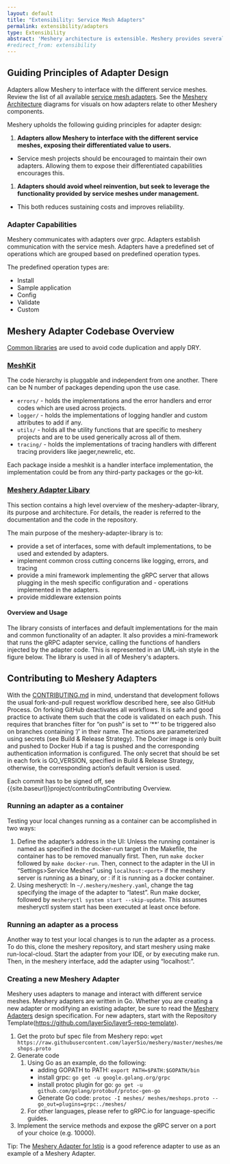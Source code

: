 ```yaml
---
layout: default
title: "Extensibility: Service Mesh Adapters"
permalink: extensibility/adapters
type: Extensibility
abstract: 'Meshery architecture is extensible. Meshery provides several extension points for working with different service meshes via <a href="extensibility#adapters">adapters</a>, <a href="extensibility#load-generators">load generators</a> and <a href="extensibility#providers">providers</a>.'
#redirect_from: extensibility
---
```

## Guiding Principles of Adapter Design

Adapters allow Meshery to interface with the different service meshes. Review the list of all available [service mesh adapters](service-meshes/adapters). See the [Meshery Architecture](architecture) diagrams for visuals on how adapters relate to other Meshery components.

Meshery upholds the following guiding principles for adapter design:

1. **Adapters allow Meshery to interface with the different service meshes, exposing their differentiated value to users.**
  - Service mesh projects should be encouraged to maintain their own adapters. Allowing them to expose their differentiated capabilities encourages this.
1. **Adapters should avoid wheel reinvention, but seek to leverage the functionality provided by service meshes under management.**
  - This both reduces sustaining costs and improves reliability.


### Adapter Capabilities

Meshery communicates with adapters over grpc. Adapters establish communication with the service mesh. Adapters have a predefined set of operations which are grouped based on predefined operation types. 

The predefined operation types are:

- Install
- Sample application
- Config
- Validate
- Custom

## Meshery Adapter Codebase Overview

[Common libraries](https://docs.google.com/presentation/d/1uQU7e_evJ8IMIzlLoBi3jQSRvpKsl_-K1COVGjJVs30/edit#) are used to avoid code duplication and apply DRY.

### [MeshKit](https://github.com/layer5io/meshkit)

The code hierarchy is pluggable and independent from one another. There can be N number of packages depending upon the use case.
- `errors/` - holds the implementations and the error handlers and error codes which are used across projects.
- `logger/` - holds the implementations of logging handler and custom attributes to add if any.
- `utils/` - holds all the utility functions that are specific to meshery projects and are to be used generically across all of them.
- `tracing/` - holds the implementations of tracing handlers with different tracing providers like jaeger,newrelic, etc.

Each package inside a meshkit is a handler interface implementation, the implementation could be from any third-party packages or the go-kit.

### [Meshery Adapter Libary](https://github.com/meshery/meshery-adapter-library)

This section contains a high level overview of the meshery-adapter-library, its purpose and architecture. For details, the reader is referred to the documentation and the code in the repository.

The main purpose of the meshery-adapter-library is to:
- provide a set of interfaces, some with default implementations, to be used and extended by adapters.
- implement common cross cutting concerns like logging, errors, and tracing
- provide a mini framework implementing the gRPC server that allows plugging in the mesh specific configuration and - operations implemented in the adapters.
- provide middleware extension points

#### Overview and Usage

The library consists of interfaces and default implementations for the main and common functionality of an adapter. It also provides a mini-framework that runs the gRPC adapter service, calling the functions of handlers injected by the adapter code. This is represented in an UML-ish style in the figure below. The library is used in all of Meshery's adapters.

## Contributing to Meshery Adapters
With the [CONTRIBUTING.md](https://github.com/layer5io/meshery/blob/master/CONTRIBUTING.md#adapter) in mind, understand that development follows the usual fork-and-pull request workflow described here, see also GitHub Process. On forking GitHub deactivates all workflows. It is safe and good practice to activate them such that the code is validated on each push. This requires that branches filter for “on push” is set to ‘**’ to be triggered also on branches containing ‘/’  in their name.  The actions are parameterized using secrets (see Build & Release Strategy). The Docker image is only built and pushed to Docker Hub if a tag is pushed and the corresponding authentication information is configured. The only secret that should be set in each fork is GO_VERSION, specified in Build & Release Strategy, otherwise, the corresponding action’s default version is used.

Each commit has to be signed off, see {{site.baseurl}}project/contributingContributing Overview.

### Running an adapter as a container

Testing your local changes running as a container can be accomplished in two ways:

1. Define the adapter’s address in the UI: Unless the running container is named as specified in the docker-run target in the Makefile, the container has to be removed manually first. Then, run `make docker` followed by `make docker-run`. Then, connect to the adapter in the UI in “Settings>Service Meshes” using `localhost:<port>` if the meshery server is running as a binary, or <docker IP address>:<port> if it is running as a docker container.
1. Using mesheryctl: In `~/.meshery/meshery.yaml`, change the tag specifying the image of the adapter to “latest”. Run make docker, followed by `mesheryctl system start --skip-update`. This assumes mesheryctl system start has been executed at least once before.

### Running an adapter as a process

Another way to test your local changes is to run the adapter as a process. To do this, clone the meshery repository, and start meshery using make run-local-cloud. Start the adapter from your IDE, or by executing make run. Then, in the meshery interface, add the adapter using “localhost:<PORT>”.

### Creating a new Meshery Adapter

Meshery uses adapters to manage and interact with different service meshes. Meshery adapters are written in Go. Whether you are creating a new adapter or modifying an existing adapter, be sure to read the [Meshery Adapters](https://docs.google.com/document/d/1b8JAMzr3Rntu7CudRaYv6r6ccACJONAB5t7ISCaPNuA/edit#) design specification. For new adapters, start with the Repository Template(https://github.com/layer5io/layer5-repo-template). 

1. Get the proto buf spec file from Meshery repo:
   `wget https://raw.githubusercontent.com/layer5io/meshery/master/meshes/meshops.proto`
1. Generate code
   1. Using Go as an example, do the following:
      - adding GOPATH to PATH: `export PATH=$PATH:$GOPATH/bin`
      - install grpc: `go get -u google.golang.org/grpc`
      - install protoc plugin for go: `go get -u github.com/golang/protobuf/protoc-gen-go`
      - Generate Go code: `protoc -I meshes/ meshes/meshops.proto --go_out=plugins=grpc:./meshes/`
   1. For other languages, please refer to gRPC.io for language-specific guides.
1. Implement the service methods and expose the gRPC server on a port of your choice (e.g. 10000).

Tip: The [Meshery Adapter for Istio](https://github.com/layer5io/meshery-istio) is a good reference adapter to use as an example of a Meshery Adapter.
